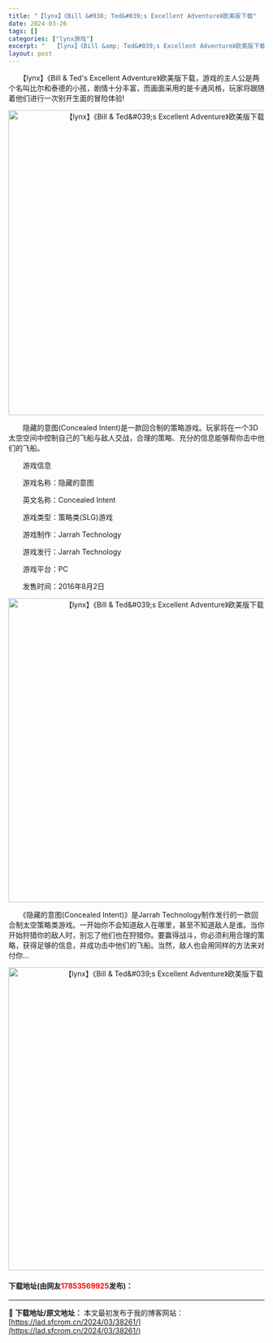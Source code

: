 ```yaml
---
title: "【lynx】《Bill &#038; Ted&#039;s Excellent Adventure》欧美版下载"
date: 2024-03-26
tags: []
categories: ["lynx游戏"]
excerpt: "　　【lynx】《Bill &amp; Ted&#039;s Excellent Adventure》欧美版下载，游戏的主人公是两个名叫比尔和泰德的小孩，剧情十分丰富，而画面采用的是卡通风格，玩家将跟随着他们进行一次别开生面的冒险体验! 　　隐藏的意图(Concealed Intent)是一款回合制的&hellip;"
layout: post
---
```


 <p>　　【lynx】《Bill &amp; Ted&#39;s Excellent Adventure》欧美版下载，游戏的主人公是两个名叫比尔和泰德的小孩，剧情十分丰富，而画面采用的是卡通风格，玩家将跟随着他们进行一次别开生面的冒险体验!</p> <p align="center"><img align="" border="0" src="https://lad.sfcrom.cn/wp-content/uploads/2024/03/20240326_6602c3dfa8ab2.png" width="600" alt="【lynx】《Bill &amp; Ted&amp;#039;s Excellent Adventure》欧美版下载" /></p> <p>　　隐藏的意图(Concealed Intent)是一款回合制的策略游戏。玩家将在一个3D太空空间中控制自己的飞船与敌人交战，合理的策略、充分的信息能够帮你击中他们的飞船。</p> <p>　　游戏信息</p> <p>　　游戏名称：隐藏的意图</p> <p>　　英文名称：Concealed Intent</p> <p>　　游戏类型：策略类(SLG)游戏</p> <p>　　游戏制作：Jarrah Technology</p> <p>　　游戏发行：Jarrah Technology</p> <p>　　游戏平台：PC</p> <p>　　发售时间：2016年8月2日</p> <p align="center"><img align="" border="0" src="https://lad.sfcrom.cn/wp-content/uploads/2024/03/20240326_6602c3e0509f8.png" width="598" alt="【lynx】《Bill &amp; Ted&amp;#039;s Excellent Adventure》欧美版下载" /></p> <p>　　《隐藏的意图(Concealed Intent)》是Jarrah Technology制作发行的一款回合制太空策略类游戏。一开始你不会知道敌人在哪里，甚至不知道敌人是谁。当你开始狩猎你的敌人时，别忘了他们也在狩猎你。要赢得战斗，你必须利用合理的策略，获得足够的信息，并成功击中他们的飞船。当然，敌人也会用同样的方法来对付你...</p> <p align="center"><img align="" border="0" src="https://lad.sfcrom.cn/wp-content/uploads/2024/03/20240326_6602c3e0ef581.png" width="596" alt="【lynx】《Bill &amp; Ted&amp;#039;s Excellent Adventure》欧美版下载" /></p> <p><h4>下载地址(由网友<font color="red">17853569925</font>发布)：</h4></p> 

---
📖 **下载地址/原文地址：** 本文最初发布于我的博客网站：[https://lad.sfcrom.cn/2024/03/38261/](https://lad.sfcrom.cn/2024/03/38261/)
